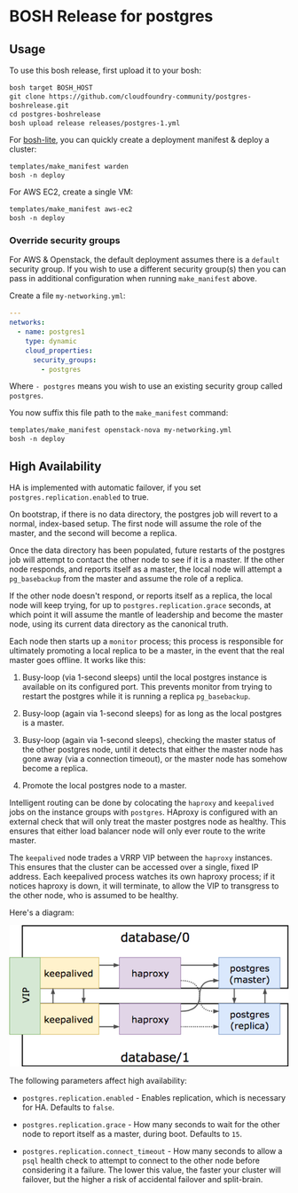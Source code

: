# BOSH Release for postgres

## Usage

To use this bosh release, first upload it to your bosh:

```
bosh target BOSH_HOST
git clone https://github.com/cloudfoundry-community/postgres-boshrelease.git
cd postgres-boshrelease
bosh upload release releases/postgres-1.yml
```

For [bosh-lite](https://github.com/cloudfoundry/bosh-lite), you can quickly create a deployment manifest & deploy a cluster:

```
templates/make_manifest warden
bosh -n deploy
```

For AWS EC2, create a single VM:

```
templates/make_manifest aws-ec2
bosh -n deploy
```

### Override security groups

For AWS & Openstack, the default deployment assumes there is a `default` security group. If you wish to use a different security group(s) then you can pass in additional configuration when running `make_manifest` above.

Create a file `my-networking.yml`:

``` yaml
---
networks:
  - name: postgres1
    type: dynamic
    cloud_properties:
      security_groups:
        - postgres
```

Where `- postgres` means you wish to use an existing security group called `postgres`.

You now suffix this file path to the `make_manifest` command:

```
templates/make_manifest openstack-nova my-networking.yml
bosh -n deploy
```

## High Availability

HA is implemented with automatic failover, if you set
`postgres.replication.enabled` to true.

On bootstrap, if there is no data directory, the postgres job will
revert to a normal, index-based setup.  The first node will assume
the role of the master, and the second will become a replica.

Once the data directory has been populated, future restarts of the
postgres job will attempt to contact the other node to see if it
is a master.  If the other node responds, and reports itself as a
master, the local node will attempt a `pg_basebackup` from the
master and assume the role of a replica.

If the other node doesn't respond, or reports itself as a replica,
the local node will keep trying, for up to
`postgres.replication.grace` seconds, at which point it will
assume the mantle of leadership and become the master node,
using its current data directory as the canonical truth.

Each node then starts up a `monitor` process; this process is
responsible for ultimately promoting a local replica to be a
master, in the event that the real master goes offline.  It works
like this:

  1. Busy-loop (via 1-second sleeps) until the local postgres
     instance is available on its configured port.  This prevents
     monitor from trying to restart the postgres while it is
     running a replica `pg_basebackup`.

  2. Busy-loop (again via 1-second sleeps) for as long as the
     local postgres is a master.

  3. Busy-loop (again via 1-second sleeps), checking the master
     status of the other postgres node, until it detects that
     either the master node has gone away (via a connection
     timeout), or the master node has somehow become a replica.

  4. Promote the local postgres node to a master.

Intelligent routing can be done by colocating the `haproxy` and
`keepalived` jobs on the instance groups with `postgres`.  HAproxy
is configured with an external check that will only treat the
master postgres node as healthy.  This ensures that either load
balancer node will only ever route to the write master.

The `keepalived` node trades a VRRP VIP between the `haproxy`
instances.  This ensures that the cluster can be accessed over a
single, fixed IP address.  Each keepalived process watches its own
haproxy process; if it notices haproxy is down, it will terminate,
to allow the VIP to transgress to the other node, who is assumed
to be healthy.

Here's a diagram:

![High Availability Diagram](docs/ha.png)

The following parameters affect high availability:

  - `postgres.replication.enabled` - Enables replication, which is
    necessary for HA.  Defaults to `false`.

  - `postgres.replication.grace` - How many seconds to wait for
    the other node to report itself as a master, during boot.
    Defaults to `15`.

  - `postgres.replication.connect_timeout` - How many seconds to
    allow a `psql` health check to attempt to connect to the other
    node before considering it a failure.  The lower this value,
    the faster your cluster will failover, but the higher a risk
    of accidental failover and split-brain.
